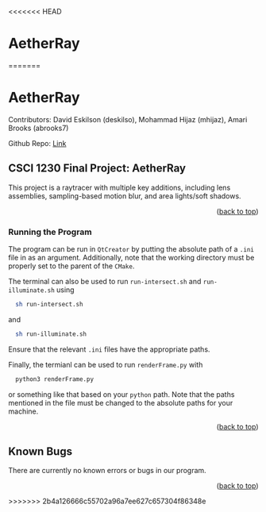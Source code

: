 <<<<<<< HEAD
# AetherRay
=======
<a name="readme-top"></a>

# AetherRay

Contributors: David Eskilson (deskilso), Mohammad Hijaz (mhijaz), Amari Brooks (abrooks7)

Github Repo: [Link](https://github.com/amari0730/AetherRay)

## CSCI 1230 Final Project: AetherRay

This project is a raytracer with multiple key additions, including lens assemblies, sampling-based motion blur, and area lights/soft shadows.

<p align="right">(<a href="#readme-top">back to top</a>)</p>

### Running the Program

The program can be run in `QtCreator` by putting the absolute path of a `.ini` file in as an argument. Additionally, note that the working directory must be properly set to the parent of the `CMake`.

The terminal can also be used to run `run-intersect.sh` and `run-illuminate.sh` using

```sh
  sh run-intersect.sh
```

and

```sh
  sh run-illuminate.sh
```

Ensure that the relevant `.ini` files have the appropriate paths.

Finally, the termianl can be used to run `renderFrame.py` with

```sh
  python3 renderFrame.py
```

or something like that based on your `python` path. Note that the paths mentioned in the file must be changed to the absolute paths for your machine.

<p align="right">(<a href="#readme-top">back to top</a>)</p>

## Known Bugs

There are currently no known errors or bugs in our program.

<p align="right">(<a href="#readme-top">back to top</a>)</p>
>>>>>>> 2b4a126666c55702a96a7ee627c657304f86348e
